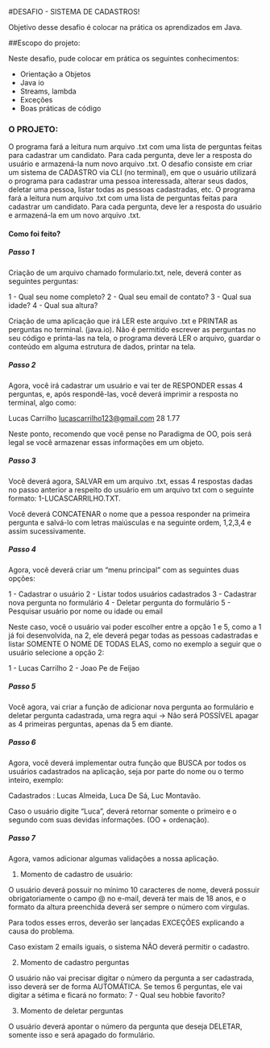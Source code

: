 #DESAFIO - SISTEMA DE CADASTROS!

Objetivo desse desafio é colocar na prática os aprendizados em Java.

##Escopo do projeto:

Neste desafio, pude colocar em prática os seguintes conhecimentos:
* Orientação a Objetos
* Java io
* Streams, lambda
* Exceções
* Boas práticas de código

### O PROJETO:

O programa fará a leitura num arquivo .txt com uma lista de perguntas feitas para cadastrar um candidato.
Para cada pergunta, deve ler a resposta do usuário e armazená-la num novo arquivo .txt.
O desafio consiste em criar um sistema de CADASTRO via CLI (no terminal), em que o usuário utilizará o programa para cadastrar uma pessoa interessada, alterar seus dados, deletar uma pessoa, listar todas as pessoas cadastradas, etc.
O programa fará a leitura num arquivo .txt com uma lista de perguntas feitas para cadastrar um candidato.
Para cada pergunta, deve ler a resposta do usuário e armazená-la em um novo arquivo .txt.

#### Como foi feito?

##### Passo 1

Criação de um arquivo chamado formulario.txt, nele, deverá conter as seguintes perguntas:

1 - Qual seu nome completo?
2 - Qual seu email de contato?
3 - Qual sua idade?
4 - Qual sua altura?
 
Criação de uma aplicação que irá LER este arquivo .txt e PRINTAR as perguntas no terminal. (java.io).
Não é permitido escrever as perguntas no seu código e printa-las na tela, o programa deverá LER o arquivo, guardar o conteúdo em alguma estrutura de dados, printar na tela.

##### Passo 2

Agora, você irá cadastrar um usuário e vai ter de RESPONDER essas 4 perguntas, e, após respondê-las, você deverá imprimir a resposta no terminal, algo como:

Lucas Carrilho
lucascarrilho123@gmail.com
28
1.77

Neste ponto, recomendo que você pense no Paradigma de OO, pois será legal se você armazenar essas informações em um objeto.

##### Passo 3

Você deverá agora, SALVAR em um arquivo .txt, essas 4 respostas dadas no passo anterior a respeito do usuário em um arquivo txt com o seguinte formato: 1-LUCASCARRILHO.TXT.

Você deverá CONCATENAR o nome que a pessoa responder na primeira pergunta e salvá-lo com letras maiúsculas e na seguinte ordem, 1,2,3,4 e assim sucessivamente.

##### Passo 4

Agora, você deverá criar um “menu principal” com as seguintes duas opções:

1 - Cadastrar o usuário
2 - Listar todos usuários cadastrados
3 - Cadastrar nova pergunta no formulário
4 - Deletar pergunta do formulário
5 - Pesquisar usuário por nome ou idade ou email

Neste caso, você o usuário vai poder escolher entre a opção 1 e 5, como a 1 já foi desenvolvida, na 2, ele deverá pegar todas as pessoas cadastradas e listar SOMENTE O NOME DE TODAS ELAS, como no exemplo a seguir que o usuário selecione a opção 2:

1 - Lucas Carrilho
2 - Joao Pe de Feijao

##### Passo 5

Você agora, vai criar a função de adicionar nova pergunta ao formulário e deletar pergunta cadastrada, uma regra aqui -> Não será POSSÍVEL apagar as 4 primeiras perguntas, apenas da 5 em diante.

##### Passo 6

Agora, você deverá implementar outra função que BUSCA por todos os usuários cadastrados na aplicação, seja por parte do nome ou o termo inteiro, exemplo:

Cadastrados : Lucas Almeida, Luca De Sá, Luc Montavão.

Caso o usuário digite “Luca”, deverá retornar somente o primeiro e o segundo com suas devidas informações. (OO + ordenação).

##### Passo 7

Agora, vamos adicionar algumas validações a nossa aplicação.

1. Momento de cadastro de usuário:

O usuário deverá possuir no mínimo 10 caracteres de nome, deverá possuir obrigatoriamente o campo @ no e-mail, deverá ter mais de 18 anos, e o formato da altura preenchida deverá ser sempre o número com virgulas.

Para todos esses erros, deverão ser lançadas EXCEÇÕES explicando a causa do problema.

Caso existam 2 emails iguais, o sistema NÃO deverá permitir o cadastro.

2. Momento de cadastro perguntas

O usuário não vai precisar digitar o número da pergunta a ser cadastrada, isso deverá ser de forma AUTOMÁTICA.
Se temos 6 perguntas, ele vai digitar a sétima e ficará no formato:
7 - Qual seu hobbie favorito?

3. Momento de deletar perguntas

O usuário deverá apontar o número da pergunta que deseja DELETAR, somente isso e será apagado do formulário.

